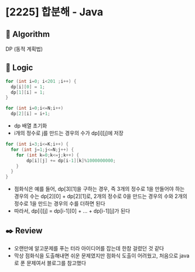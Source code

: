 # [2225] 합분해 - Java

## :pushpin: **Algorithm**

DP (동적 계획법)

## :round_pushpin: **Logic**

```java
for (int i=0; i<201 ;i++) {
  dp[i][0] = 1;
  dp[1][i] = 1;
}

for (int i=0;i<=N;i++)
  dp[2][i] = i+1;
```

- dp 배열 초기화
- i개의 정수로 j를 만드는 경우의 수가 dp[i][j]에 저장

```java
for (int i=3;i<=K;i++) {
  for (int j=1;j<=N;j++) {
    for (int k=0;k<=j;k++) {
        dp[i][j] += dp[i-1][k]%1000000000;
    }
  }
}
```

- 점화식은 예를 들어, dp[3][1]을 구하는 경우, 즉 3개의 정수로 1을 만들어야 하는 경우의 수는 dp[2][0] + dp[2][1]로, 2개의 정수로 0을 만드는 경우의 수와 2개의 정수로 1을 만드는 경우의 수를 더하면 된다
- 따라서, dp[i][j] = dp[i-1][0] + ... + dp[i-1][j]가 된다

## :black_nib: **Review**

- 오랜만에 알고문제를 푸는 터라 아이디어를 잡는데 한참 걸렸던 것 같다
- 막상 점화식을 도출해내면 쉬운 문제였지만 점화식 도출이 어려웠고, 처음으로 java로 푼 문제여서 블로그를 참고했다